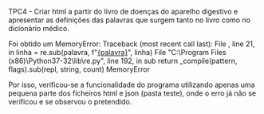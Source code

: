 TPC4 - Criar html a partir do livro de doenças do aparelho digestivo e apresentar as definições das palavras que surgem tanto no livro como no dicionário médico.

Foi obtido um MemoryError:
Traceback (most recent call last):
  File , line 21, in <module>
    linha = re.sub(palavra, f"<a href title='{dicionario.get(palavra)}'>{palavra}</a>", linha)
  File "C:\Program Files (x86)\Python37-32\lib\re.py", line 192, in sub
    return _compile(pattern, flags).sub(repl, string, count)
MemoryError

Por isso, verificou-se a funcionalidade do programa utilizando apenas uma pequena parte dos ficheiros html e json (pasta teste), onde o erro já não se verificou e se observou o pretendido.